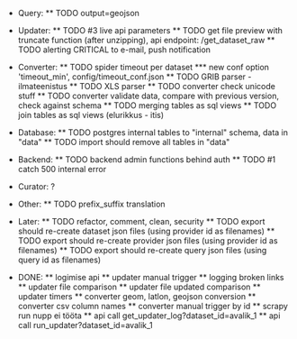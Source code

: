 
* Query:
** TODO output=geojson

* Updater:
** TODO #3 live api parameters
** TODO get file preview with truncate function (after unzipping), api endpoint: /get_dataset_raw
** TODO alerting CRITICAL to e-mail, push notification

* Converter:
** TODO spider timeout per dataset
*** new conf option 'timeout_min', config/timeout_conf.json
** TODO GRIB parser - ilmateenistus
** TODO XLS parser
** TODO converter check unicode stuff
** TODO converter validate data, compare with previous version, check against schema
** TODO merging tables as sql views
** TODO join tables as sql views (elurikkus - itis)

* Database:
** TODO postgres internal tables to "internal" schema, data in "data"
** TODO import should remove all tables in "data"


* Backend:
** TODO backend admin functions behind auth
** TODO #1 catch 500 internal error


* Curator:
 ?

* Other:
** TODO prefix_suffix translation


* Later:
** TODO refactor, comment, clean, security
** TODO export should re-create dataset json files (using provider id as filenames)
** TODO export should re-create provider json files (using provider id as filenames)
** TODO export should re-create query json files (using query id as filenames)



* DONE: 
** logimise api
** updater manual trigger
** logging broken links
** updater file comparison
** updater file updated comparison
** updater timers
** converter geom, latlon, geojson conversion
** converter csv column names
** converter manual trigger by id
** scrapy run nupp ei tööta
** api call get_updater_log?dataset_id=avalik_1
** api call run_updater?dataset_id=avalik_1

